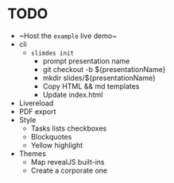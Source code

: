 # TODO

* ~Host the `example` live demo~
* cli
  * `slimdes init`
    * prompt presentation name
    * git checkout -b ${presentationName}
    * mkdir slides/${presentationName}
    * Copy HTML && md templates
    * Update index.html
* Livereload
* PDF export
* Style
  * Tasks lists checkboxes
  * Blockquotes
  * Yellow highlight
* Themes
  * Map revealJS built-ins
  * Create a corporate one
